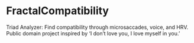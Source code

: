 # FractalCompatibility
Triad Analyzer: Find compatibility through microsaccades, voice, and HRV. Public domain project inspired by ‘I don’t love you, I love myself in you.’
